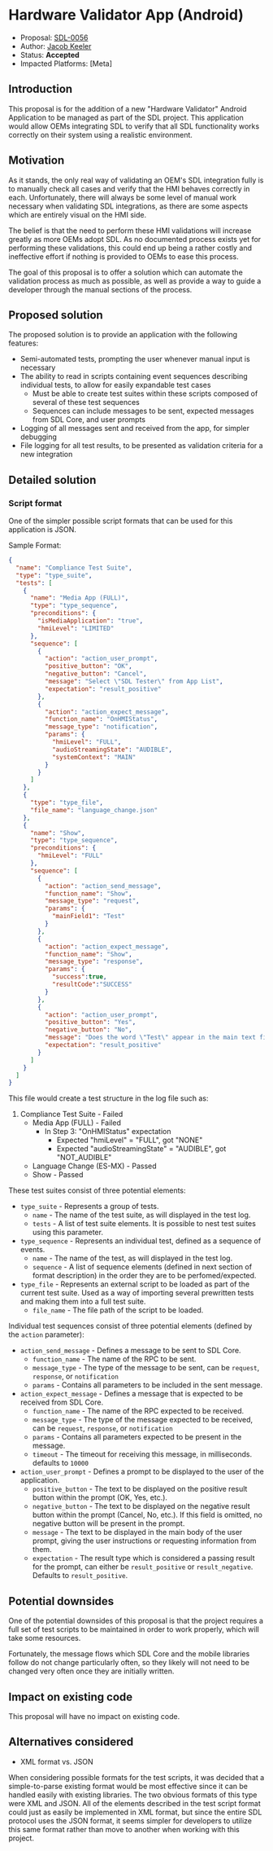 # Hardware Validator App (Android)

* Proposal: [SDL-0056](0056-hardware-validator-app-android.md)
* Author: [Jacob Keeler](https://github.com/jacobkeeler)
* Status: **Accepted**
* Impacted Platforms: [Meta]

## Introduction

This proposal is for the addition of a new "Hardware Validator" Android Application to be managed as part of the SDL project. This application would allow OEMs integrating SDL to verify that all SDL functionality works correctly on their system using a realistic environment.

## Motivation

As it stands, the only real way of validating an OEM's SDL integration fully is to manually check all cases and verify that the HMI behaves correctly in each. Unfortunately, there will always be some level of manual work necessary when validating SDL integrations, as there are some aspects which are entirely visual on the HMI side. 

The belief is that the need to perform these HMI validations will increase greatly as more OEMs adopt SDL. As no documented process exists yet for performing these validations, this could end up being a rather costly and ineffective effort if nothing is provided to OEMs to ease this process.

The goal of this proposal is to offer a solution which can automate the validation process as much as possible, as well as provide a way to guide a developer through the manual sections of the process.

## Proposed solution

The proposed solution is to provide an application with the following features:

* Semi-automated tests, prompting the user whenever manual input is necessary
* The ability to read in scripts containing event sequences describing individual tests, to allow for easily expandable test cases
    * Must be able to create test suites within these scripts composed of several of these test sequences
    * Sequences can include messages to be sent, expected messages from SDL Core, and user prompts
* Logging of all messages sent and received from the app, for simpler debugging
* File logging for all test results, to be presented as validation criteria for a new integration

## Detailed solution

### Script format
One of the simpler possible script formats that can be used for this application is JSON.

Sample Format:

```json
{
  "name": "Compliance Test Suite",
  "type": "type_suite",
  "tests": [
    {
      "name": "Media App (FULL)",
      "type": "type_sequence",
      "preconditions": {
        "isMediaApplication": "true",
        "hmiLevel": "LIMITED"
      },
      "sequence": [
        {
          "action": "action_user_prompt",
          "positive_button": "OK",
          "negative_button": "Cancel",
          "message": "Select \"SDL Tester\" from App List",
          "expectation": "result_positive"
        },
        {
          "action": "action_expect_message",
          "function_name": "OnHMIStatus",
          "message_type": "notification",
          "params": {
            "hmiLevel": "FULL",
            "audioStreamingState": "AUDIBLE",
            "systemContext": "MAIN"
          }
        }
      ]
    },
    {
      "type": "type_file",
      "file_name": "language_change.json"
    },
    {
      "name": "Show",
      "type": "type_sequence",
      "preconditions": {
        "hmiLevel": "FULL"
      },
      "sequence": [
        {
          "action": "action_send_message",
          "function_name": "Show",
          "message_type": "request",
          "params": {
            "mainField1": "Test"
          }
        },
        {
          "action": "action_expect_message",
          "function_name": "Show",
          "message_type": "response",
          "params": {
            "success":true,
            "resultCode":"SUCCESS"
          }
        },
        {
          "action": "action_user_prompt",
          "positive_button": "Yes",
          "negative_button": "No",
          "message": "Does the word \"Test\" appear in the main text field?",
          "expectation": "result_positive"
        }
      ]
    }
  ]
}
```

This file would create a test structure in the log file such as:

1. Compliance Test Suite - Failed
    * Media App (FULL) - Failed
        * In Step 3: "OnHMIStatus" expectation
            * Expected "hmiLevel" = "FULL", got "NONE"
            * Expected "audioStreamingState" = "AUDIBLE", got "NOT_AUDIBLE"
    * Language Change (ES-MX) - Passed
    * Show - Passed

These test suites consist of three potential elements:

  * `type_suite` - Represents a group of tests.
    * `name` - The name of the test suite, as will displayed in the test log.
    * `tests` - A list of test suite elements. It is possible to nest test suites using this parameter.
  * `type_sequence` - Represents an individual test, defined as a sequence of events.
    * `name` - The name of the test, as will displayed in the test log.
    * `sequence` - A list of sequence elements (defined in next section of format description) in the order they are to be perfomed/expected.
  * `type_file` - Represents an external script to be loaded as part of the current test suite. Used as a way of importing several prewritten tests and making them into a full test suite.
    * `file_name` - The file path of the script to be loaded.

Individual test sequences consist of three potential elements (defined by the `action` parameter):

  * `action_send_message` - Defines a message to be sent to SDL Core.
    * `function_name` - The name of the RPC to be sent.
    * `message_type` - The type of the message to be sent, can be `request`, `response`, or `notification`
    * `params` - Contains all parameters to be included in the sent message.
  * `action_expect_message` - Defines a message that is expected to be received from SDL Core.
    * `function_name` - The name of the RPC expected to be received.
    * `message_type` - The type of the message expected to be received, can be `request`, `response`, or `notification`
    * `params` - Contains all parameters expected to be present in the message.
    * `timeout` - The timeout for receiving this message, in milliseconds. defaults to `10000` 
  * `action_user_prompt` - Defines a prompt to be displayed to the user of the application.
    * `positive_button` - The text to be displayed on the positive result button within the prompt (OK, Yes, etc.).
    * `negative_button` - The text to be displayed on the negative result button within the prompt (Cancel, No, etc.). If this field is omitted, no negative button will be present in the prompt.
    * `message` - The text to be displayed in the main body of the user prompt, giving the user instructions or requesting information from them.
    * `expectation` - The result type which is considered a passing result for the prompt, can either be `result_positive` or `result_negative`. Defaults to `result_positive`.

## Potential downsides

One of the potential downsides of this proposal is that the project requires a full set of test scripts to be maintained in order to work properly, which will take some resources.

Fortunately, the message flows which SDL Core and the mobile libraries follow do not change particularly often, so they likely will not need to be changed very often once they are initially written.

## Impact on existing code

This proposal will have no impact on existing code.

## Alternatives considered

* XML format vs. JSON

When considering possible formats for the test scripts, it was decided that a simple-to-parse existing format would be most effective since it can be handled easily with existing libraries. The two obvious formats of this type were XML and JSON. All of the elements described in the test script format could just as easily be implemented in XML format, but since the entire SDL protocol uses the JSON format, it seems simpler for developers to utilize this same format rather than move to another when working with this project.
